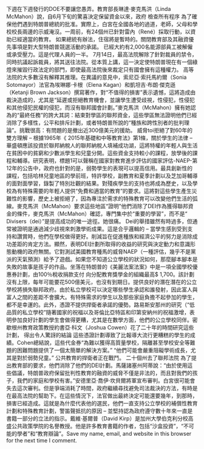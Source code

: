 下週在下週發行的DOE不要讓您愚弄。教育部長琳達·麥克馬洪（Linda McMahon）說，自6月下旬的驚喜決定保留資金以來，政府 檢查所有程序 為了確保他們遇到特朗普總統的批准。實際上，白宮在全國各地的過道，老師，父母和學校校長兩邊的示威淹沒。一周前，有24個州已針對雷內（René）採取行動，以資助已經適當的教育。 如果總統有辦法，住宿將是暫時的。關閉教育部及其融資優先事項是對大型特朗普競選活動的承諾。 已經大約有2,000名能源部員工被解僱或承受壓力。這是代理人員的一半。 7月14日，最高法院解除了針對裁員的禁令，同時抗議起訴裁員，將其送往法院。從本質上講，這一決定使特朗普現在有一個綠燈來摧毀行政法定的部門，即使最高法院後來裁定只有國會擁有這種權力。 高等法院的大多數沒有解釋其推理。在異議的意見中，索尼亞·索托馬約爾（Sonia Sotomayor）法官為埃琳娜·卡根（Elena Kagan）和凱坦吉·布朗·傑克遜（Ketanji Brown Jackson）撰寫著作，對“不值得的損害”表示遺憾，這將造成由裁決造成的，尤其是“延遲或拒絕教育機會，並讓學生遭受歧視，性侵犯，性侵犯和其他侵犯民權的侵犯，而沒有聯邦國會計劃。”麥克馬洪（McMahon）擁有她認為的“最終任務”的誇大其詞：結束對學區的聯邦資金，這些學區無法證明他們已經消除了多樣性，公平和排斥計劃，或者特朗普所說的“種族和跨性別者的批判理論”。挑戰很高：有問題的是撤出近300億美元的援助。  威脅toi拒絕了對60年的雙方理解 – 根據1965年《 2015年基礎和中等教育法》第1條，關於學生的法律 – 華盛頓應該投資於聯邦納稅人的聯邦納稅人填補成功湖，這將特權的年輕人與生活在貧困中的貧窮和少數派學生和兒童分開。這些資金支持較小的課程，放學後的課程和輔導。研究表明，標題1可以聲稱在國家對教育進步評估的國家評估-NAEP-第12年的公告中，政府也針對的是，弱勢學生的表現可以提高信用。最具創新性的課程，包括哈林兒童地區的學前班，特許學校，副教育和夏季計劃以及芝加哥輔導的面對面學習，錄製了特別壯觀的結果。對殘疾學生的支持也將成為歷史，以及學校為有特殊需要的年輕人提供“免費和適當的教育”的要求。這將對這些學生產生災難性的影響，歷史上被拒絕了，因為專注於需求的特殊教育可以改變他們生活的弧線。麥克馬洪（McMahon）要求這些地區“證明”他們消除了DEI作為獲得聯邦資金的條件，麥克馬洪（McMahon）確認，專門集中於“重要的學習”，而不是“ Divisers（dei）”是提高成功的唯一途徑。她很痛。 Dei的舉措雖然有時過多，但通常被證明是通過減少歧視來刺激學術成果。這是合乎邏輯的 – 當學生感到受到支持和讚賞時，他們在學校做得更好。削減旨在促進種族和經濟公平的努力是消除成功差距的肯定方法。顯然，表明DEI計劃所取得的收益的研究與決定動力和意識形態動機的政府無關。它對測試美國教育種馬的威脅NAEP（一種評估，幾乎不是黨派的天氣預測）給予了遊戲。如果您不知道公立學校的狀況如何，那麼腳本腳本是失敗的故事是孩子的作品。坐落在特朗普的《美麗法案法案》中是一項全國學校優惠券計劃，由100％稅收捐款支付 向分配教育獎學金的組織最高$ 1,700。該計劃沒有上限，每年可能要花500億美元，也沒有到期日。提供良好的潛在潛在的公立學校將損失聯邦政府。由於私立學校可以決定哪些學生承認和誰發射，因此富人與富人之間的差距不會擴大。有特殊需求的學生以及那些家庭負擔不起參加的學生，都不是幸運的。此外，憑證不提供捍衛者承諾的優勢。路易斯安那州的研究（“低品質的私立學校”隨著國家的祝福以及哥倫比亞特區和印第安納州的祝福激增，表明參加良好計劃的學生會做得更糟，尤其是在數學方面，他們的公立學校同伴。密歇根州教育政策教授約書亞·科文（Joshua Cowen）花了二十年的時間研究這些計劃， 得出令人驚訝的結論 這些憑證計劃導致了比報導大流行更糟糕的學生的成績。Cohen總結說，這些代金券“為難以獲得高質量學校，隔離甚至學校安全等難題的困難問題提供了一個太簡單的解決方案。” “他們可能會嚴重阻礙學術成長，尤其是對於弱勢兒童。” 公共教育的捍衛者正在戰鬥。    二十個州去了聯邦法院    為了提出教育部的要求，他們消除了他們的DEI計劃。馬薩諸塞州阿蒂說：“由於使用這些倡議，特朗普政府保留批判性教育的融資的威脅不僅是非法的，而且對我們的孩子，我們的家庭和學校有害。”安德里亞·喬伊·坎貝爾將軍宣布審判。白宮很可能會失去這次審判。但是爭端消耗了時間，政府繼續尋找避免司法裁決的方法，有時是在最高法院的幫助下。在這些情況下，法官做出最終決定可能還要幾年，到那時，損害已經造成。這就是為什麼代表他的選民，他們一直支持公立學校的補償性教育計劃和特殊教育計劃，警笛聲抵抗的原因 – 並堅持認為政府遵守數十年來一直是書籍一部分的立法的指示。戴維·基爾普（David Kirp）是加州大學伯克利分校高盛公共政策學院的名譽教授。他是許多教育書籍的作者，包括“沙盒投資”，“不可能的學者”和“教育辯論”。Save my name, email, and website in this browser for the next time I comment.